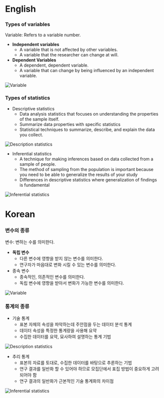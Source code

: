 # English

### Types of variables

Variable: Refers to a variable number. 

- **Independent variables**
    - A variable that is not affected by other variables.
    - A variable that the researcher can change at will.
- **Dependent Variables**
    - A dependent, dependent variable.
    - A variable that can change by being influenced by an independent variable.

![Variable](https://i.imgur.com/5QHph0E.png)

### Types of statistics

- Descriptive statistics
    - Data analysis statistics that focuses on understanding the properties of the sample itself.
    - Summarize data properties with specific statistics
    - Statistical techniques to summarize, describe, and explain the data you collect.

![Description statistics](https://images.pexels.com/photos/7688986/pexels-photo-7688986.jpeg?auto=compress&cs=tinysrgb&w=1260&h=750&dpr=1)

- Inferential statistics
    - A technique for making inferences based on data collected from a sample of people.
    - The method of sampling from the population is important because you need to be able to generalize the results of your study
    - Differences in descriptive statistics where generalization of findings is fundamental

![Inferential statistics](https://images.pexels.com/photos/3938023/pexels-photo-3938023.jpeg?auto=compress&cs=tinysrgb&w=1260&h=750&dpr=1)




# Korean

### 변수의 종류

변수: 변하는 수를 의미한다. 

- **독립 변수**
    - 다른 변수에 영향을 받지 않는 변수를 의미한다.
    - 연구자가 마음대로 변화 시킬 수 있는 변수를 의미한다.
- 종속 변수
    - 종속적인, 의존적인 변수를 의미한다.
    - 독립 변수에 영향을 받아서 변화가 가능한 변수를 의미한다.

![Variable](https://i.imgur.com/5QHph0E.png)

### 통계의 종류

- 기술 통계
    - 표본 자체의 속성을 파악하는데 주안점을 두는 데이터 분석 통계
    - 데이터 속성을 특정한 통계량을 사용해 요약
    - 수집한 데이터를 요약, 묘사하여 설명하는 통계 기법

![Description statistics](https://images.pexels.com/photos/7688986/pexels-photo-7688986.jpeg?auto=compress&cs=tinysrgb&w=1260&h=750&dpr=1)

- 추리 통계
    - 표본의 자료를 토대로, 수집한 데이터를 바탕으로 추론하는 기법
    - 연구 결과를 일반화 할 수 있어야 하므로 모집단에서 표집 방법이 중요하게 고려되어야 함
    - 연구 결과의 일반화가 근본적인 기술 통계화의 차이점

![Inferential statistics](https://images.pexels.com/photos/3938023/pexels-photo-3938023.jpeg?auto=compress&cs=tinysrgb&w=1260&h=750&dpr=1)
